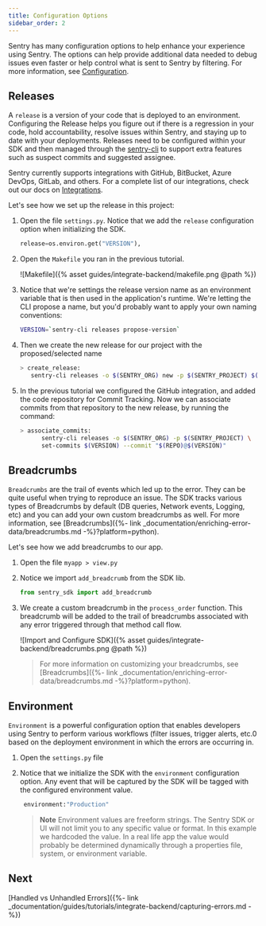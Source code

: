 ```yaml
---
title: Configuration Options
sidebar_order: 2
---
```


Sentry has many configuration options to help enhance your experience using Sentry. The options can help provide additional data needed to debug issues even faster or help control what is sent to Sentry by filtering. For more information, see [Configuration](https://docs.sentry.io/error-reporting/configuration/?platform=python).

## Releases

A `release` is a version of your code that is deployed to an environment. Configuring the Release helps you figure out if there is a regression in your code, hold accountability, resolve issues within Sentry, and staying up to date with your deployments. Releases need to be configured within your SDK and then managed through the [sentry-cli](https://docs.sentry.io/cli/) to support extra features such as suspect commits and suggested assignee.

Sentry currently supports integrations with GitHub, BitBucket, Azure DevOps, GitLab, and others. For a complete list of our integrations, check out our docs on [Integrations](https://docs.sentry.io/workflow/integrations/global-integrations/).

Let's see how we set up the release in this project:

1. Open the file `settings.py`. Notice that we add the `release` configuration option when initializing the SDK.

   ```python
   release=os.environ.get("VERSION"),
   ```

2. Open the `Makefile` you ran in the previous tutorial.

   ![Makefile]({% asset guides/integrate-backend/makefile.png @path %})

3. Notice that we're settings the release version name as an environment variable that is then used in the application's runtime. We're letting the CLI propose a name, but you'd probably want to apply your own naming conventions:

   ```bash
   VERSION=`sentry-cli releases propose-version`
   ```

4. Then we create the new release for our project with the proposed/selected name

   ```bash
   > create_release:
      sentry-cli releases -o $(SENTRY_ORG) new -p $(SENTRY_PROJECT) $(VERSION)
   ```

5. In the previous tutorial we configured the GitHub integration, and added the code repository for Commit Tracking. Now we can associate commits from that repository to the new release, by running the command:

   ```bash
   > associate_commits:
         sentry-cli releases -o $(SENTRY_ORG) -p $(SENTRY_PROJECT) \
         set-commits $(VERSION) --commit "$(REPO)@$(VERSION)"
   ```

## Breadcrumbs

`Breadcrumbs` are the trail of events which led up to the error. They can be quite useful when trying to reproduce an issue. The SDK tracks various types of Breadcrumbs by default (DB queries, Network events, Logging, etc) and you can add your own custom breadcrumbs as well. For more information, see [Breadcrumbs]({%- link _documentation/enriching-error-data/breadcrumbs.md -%}?platform=python).

Let's see how we add breadcrumbs to our app.

1. Open the file `myapp > view.py`

2. Notice we import `add_breadcrumb` from the SDK lib.

   ```python
   from sentry_sdk import add_breadcrumb
   ```

3. We create a custom breadcrumb in the `process_order` function. This breadcrumb will be added to the trail of breadcrumbs associated with any error triggered through that method call flow.

   ![Import and Configure SDK]({% asset guides/integrate-backend/breadcrumbs.png @path %})

   > For more information on customizing your breadcrumbs, see [Breadcrumbs]({%- link _documentation/enriching-error-data/breadcrumbs.md -%}?platform=python).

## Environment

`Environment` is a powerful configuration option that enables developers using Sentry to perform various workflows (filter issues, trigger alerts, etc.0 based on the deployment environment in which the errors are occurring in.

1. Open the `settings.py` file

2. Notice that we initialize the SDK with the `environment` configuration option. Any event that will be captured by the SDK will be tagged with the configured environment value.

   ```python
    environment:"Production"
   ```

   > **Note** Environment values are freeform strings. The Sentry SDK or UI will not limit you to any specific value or format. In this example we hardcoded the value. In a real life app the value would probably be determined dynamically through a properties file, system, or environment variable.

## Next

[Handled vs Unhandled Errors]({%- link _documentation/guides/tutorials/integrate-backend/capturing-errors.md -%})
